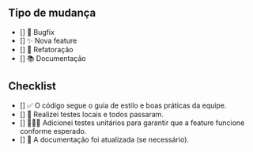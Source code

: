 ## Tipo de mudança

- [] 🐛 Bugfix
- [] ✨ Nova feature
- [] 🔨 Refatoração
- [] 📚 Documentação

## Checklist

- [] ✅ O código segue o guia de estilo e boas práticas da equipe.
- [] 🧪 Realizei testes locais e todos passaram.
- [] 👩🏽‍💻 Adicionei testes unitários para garantir que a feature funcione conforme esperado.
- [] 📝 A documentação foi atualizada (se necessário).